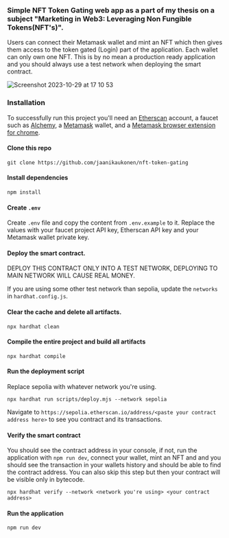 ### Simple NFT Token Gating web app as a part of my thesis on a subject "Marketing in Web3: Leveraging Non Fungible Tokens(NFT's)".

Users can connect their Metamask wallet and mint an NFT which then gives them access to the token gated (Login) part of the application. Each wallet can only own one NFT. This is by no mean a production ready application and you should always use a test network when deploying the smart contract.

![Screenshot 2023-10-29 at 17 10 53](https://github.com/jaanikaukonen/nft-token-gating/assets/72788869/8f4efc36-f807-4fc1-ba96-9f49b6705b1d)

### Installation
To successfully run this project you'll need an [Etherscan](https://etherscan.io/) account, a faucet such as [Alchemy](https://www.alchemy.com/), a [Metamask](https://www.alchemy.com/) wallet, and a [Metamask browser extension for chrome](https://chrome.google.com/webstore/detail/metamask/nkbihfbeogaeaoehlefnkodbefgpgknn).

#### Clone this repo
```
git clone https://github.com/jaanikaukonen/nft-token-gating
```

#### Install dependencies
```
npm install
```
#### Create `.env`

Create `.env` file and copy the content from `.env.example` to it. Replace the values with your faucet project API key, Etherscan API key and your Metamask wallet private key.

#### Deploy the smart contract.
DEPLOY THIS CONTRACT ONLY INTO A TEST NETWORK, DEPLOYING TO MAIN NETWORK WILL CAUSE REAL MONEY.

If you are using some other test network than sepolia, update the `networks` in `hardhat.config.js`.

#### Clear the cache and delete all artifacts.
```
npx hardhat clean
```
#### Compile the entire project and build all artifacts
```
npx hardhat compile
```
#### Run the deployment script
Replace sepolia with whatever network you're using.
```
npx hardhat run scripts/deploy.mjs --network sepolia
```

Navigate to `https://sepolia.etherscan.io/address/<paste your contract address here>` to see you contract and its transactions.

#### Verify the smart contract
You should see the contract address in your console, if not, run the application with `npm run dev`, connect your wallet, mint an NFT and and you should see the transaction in your wallets history and should be able to find the contract address. You can also skip this step but then your contract will be visible only in bytecode.

```
npx hardhat verify --network <network you're using> <your contract address>
```

#### Run the application
```
npm run dev
```





